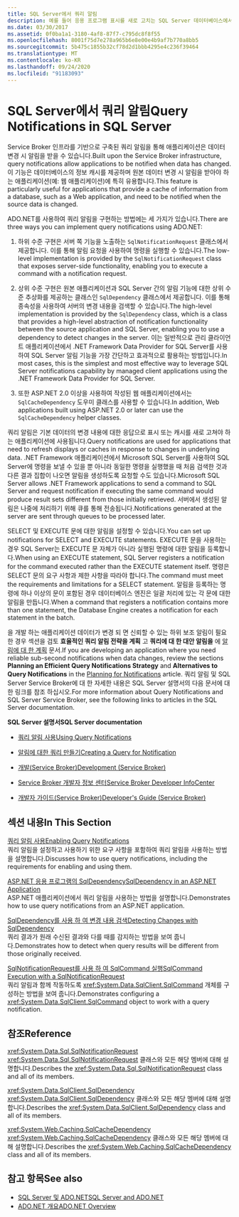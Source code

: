 ```yaml
---
title: SQL Server에서 쿼리 알림
description: 예를 들어 응용 프로그램 표시를 새로 고치는 SQL Server 데이터베이스에서 데이터가 변경 된 경우 쿼리 알림을 사용 하 여 응용 프로그램에 알리는 방법에 대해 알아봅니다.
ms.date: 03/30/2017
ms.assetid: 0f0ba1a1-3180-4af8-87f7-c795dc8f8f55
ms.openlocfilehash: 8001f75d7e278a965b6e8e00e4b9af7b770a8bb5
ms.sourcegitcommit: 5b475c1855b32cf78d2d1bbb4295e4c236f39464
ms.translationtype: MT
ms.contentlocale: ko-KR
ms.lasthandoff: 09/24/2020
ms.locfileid: "91183093"
---
```

# <a name="query-notifications-in-sql-server"></a><span data-ttu-id="d778e-103">SQL Server에서 쿼리 알림</span><span class="sxs-lookup"><span data-stu-id="d778e-103">Query Notifications in SQL Server</span></span>

<span data-ttu-id="d778e-104">Service Broker 인프라를 기반으로 구축된 쿼리 알림을 통해 애플리케이션은 데이터 변경 시 알림을 받을 수 있습니다.</span><span class="sxs-lookup"><span data-stu-id="d778e-104">Built upon the Service Broker infrastructure, query notifications allow applications to be notified when data has changed.</span></span> <span data-ttu-id="d778e-105">이 기능은 데이터베이스의 정보 캐시를 제공하며 원본 데이터 변경 시 알림을 받아야 하는 애플리케이션(예: 웹 애플리케이션)에 특히 유용합니다.</span><span class="sxs-lookup"><span data-stu-id="d778e-105">This feature is particularly useful for applications that provide a cache of information from a database, such as a Web application, and need to be notified when the source data is changed.</span></span>  
  
 <span data-ttu-id="d778e-106">ADO.NET를 사용하여 쿼리 알림을 구현하는 방법에는 세 가지가 있습니다.</span><span class="sxs-lookup"><span data-stu-id="d778e-106">There are three ways you can implement query notifications using ADO.NET:</span></span>  
  
1. <span data-ttu-id="d778e-107">하위 수준 구현은 서버 쪽 기능을 노출하는 `SqlNotificationRequest` 클래스에서 제공합니다. 이를 통해 알림 요청을 사용하여 명령을 실행할 수 있습니다.</span><span class="sxs-lookup"><span data-stu-id="d778e-107">The low-level implementation is provided by the `SqlNotificationRequest` class that exposes server-side functionality, enabling you to execute a command with a notification request.</span></span>  
  
2. <span data-ttu-id="d778e-108">상위 수준 구현은 원본 애플리케이션과 SQL Server 간의 알림 기능에 대한 상위 수준 추상화를 제공하는 클래스인 `SqlDependency` 클래스에서 제공합니다. 이를 통해 종속성을 사용하여 서버의 변경 내용을 검색할 수 있습니다.</span><span class="sxs-lookup"><span data-stu-id="d778e-108">The high-level implementation is provided by the `SqlDependency` class, which is a class that provides a high-level abstraction of notification functionality between the source application and SQL Server, enabling you to use a dependency to detect changes in the server.</span></span> <span data-ttu-id="d778e-109">이는 일반적으로 관리 클라이언트 애플리케이션에서 .NET Framework Data Provider for SQL Server를 사용하여 SQL Server 알림 기능을 가장 간단하고 효과적으로 활용하는 방법입니다.</span><span class="sxs-lookup"><span data-stu-id="d778e-109">In most cases, this is the simplest and most effective way to leverage SQL Server notifications capability by managed client applications using the .NET Framework Data Provider for SQL Server.</span></span>  
  
3. <span data-ttu-id="d778e-110">또한 ASP.NET 2.0 이상을 사용하여 작성된 웹 애플리케이션에서는 `SqlCacheDependency` 도우미 클래스를 사용할 수 있습니다.</span><span class="sxs-lookup"><span data-stu-id="d778e-110">In addition, Web applications built using ASP.NET 2.0 or later can use the `SqlCacheDependency` helper classes.</span></span>  
  
 <span data-ttu-id="d778e-111">쿼리 알림은 기본 데이터의 변경 내용에 대한 응답으로 표시 또는 캐시를 새로 고쳐야 하는 애플리케이션에 사용됩니다.</span><span class="sxs-lookup"><span data-stu-id="d778e-111">Query notifications are used for applications that need to refresh displays or caches in response to changes in underlying data.</span></span> <span data-ttu-id="d778e-112">.NET Framework 애플리케이션에서 Microsoft SQL Server를 사용하여 SQL Server에 명령을 보낼 수 있을 뿐 아니라 동일한 명령을 실행했을 때 처음 검색한 것과 다른 결과 집합이 나오면 알림을 생성하도록 요청할 수도 있습니다.</span><span class="sxs-lookup"><span data-stu-id="d778e-112">Microsoft SQL Server allows .NET Framework applications to send a command to SQL Server and request notification if executing the same command would produce result sets different from those initially retrieved.</span></span> <span data-ttu-id="d778e-113">서버에서 생성된 알림은 나중에 처리하기 위해 큐를 통해 전송됩니다.</span><span class="sxs-lookup"><span data-stu-id="d778e-113">Notifications generated at the server are sent through queues to be processed later.</span></span>  
  
 <span data-ttu-id="d778e-114">SELECT 및 EXECUTE 문에 대한 알림을 설정할 수 있습니다.</span><span class="sxs-lookup"><span data-stu-id="d778e-114">You can set up notifications for SELECT and EXECUTE statements.</span></span> <span data-ttu-id="d778e-115">EXECUTE 문을 사용하는 경우 SQL Server는 EXECUTE 문 자체가 아니라 실행된 명령에 대한 알림을 등록합니다.</span><span class="sxs-lookup"><span data-stu-id="d778e-115">When using an EXECUTE statement, SQL Server registers a notification for the command executed rather than the EXECUTE statement itself.</span></span> <span data-ttu-id="d778e-116">명령은 SELECT 문의 요구 사항과 제한 사항을 따라야 합니다.</span><span class="sxs-lookup"><span data-stu-id="d778e-116">The command must meet the requirements and limitations for a SELECT statement.</span></span> <span data-ttu-id="d778e-117">알림을 등록하는 명령에 하나 이상의 문이 포함된 경우 데이터베이스 엔진은 일괄 처리에 있는 각 문에 대한 알림을 만듭니다.</span><span class="sxs-lookup"><span data-stu-id="d778e-117">When a command that registers a notification contains more than one statement, the Database Engine creates a notification for each statement in the batch.</span></span>  
  
 <span data-ttu-id="d778e-118">을 개발 하는 애플리케이션 데이터가 변경 되 면 신뢰할 수 있는 하위 보조 알림이 필요한 경우 섹션을 검토 **효율적인 쿼리 알림 전략을 계획** 고 **쿼리에 대 한 대안 알림을** 에 [알림에 대 한 계획](/previous-versions/sql/sql-server-2008-r2/ms187528(v=sql.105)) 문서.</span><span class="sxs-lookup"><span data-stu-id="d778e-118">If you are developing an application where you need reliable sub-second notifications when data changes, review the sections **Planning an Efficient Query Notifications Strategy** and **Alternatives to Query Notifications** in the [Planning for Notifications](/previous-versions/sql/sql-server-2008-r2/ms187528(v=sql.105)) article.</span></span> <span data-ttu-id="d778e-119">쿼리 알림 및 SQL Server Service Broker에 대 한 자세한 내용은 SQL Server 설명서의 다음 문서에 대 한 링크를 참조 하십시오.</span><span class="sxs-lookup"><span data-stu-id="d778e-119">For more information about Query Notifications and SQL Server Service Broker, see the following links to articles in the SQL Server documentation.</span></span>  
  
 <span data-ttu-id="d778e-120">**SQL Server 설명서**</span><span class="sxs-lookup"><span data-stu-id="d778e-120">**SQL Server documentation**</span></span>  
  
- <span data-ttu-id="d778e-121">[쿼리 알림 사용](/previous-versions/sql/sql-server-2008-r2/ms175110(v=sql.105))</span><span class="sxs-lookup"><span data-stu-id="d778e-121">[Using Query Notifications](/previous-versions/sql/sql-server-2008-r2/ms175110(v=sql.105))</span></span>  
  
- <span data-ttu-id="d778e-122">[알림에 대한 쿼리 만들기](/previous-versions/sql/sql-server-2008-r2/ms181122(v=sql.105))</span><span class="sxs-lookup"><span data-stu-id="d778e-122">[Creating a Query for Notification](/previous-versions/sql/sql-server-2008-r2/ms181122(v=sql.105))</span></span>  
  
- <span data-ttu-id="d778e-123">[개발(Service Broker)](/previous-versions/sql/sql-server-2008-r2/bb522889(v=sql.105))</span><span class="sxs-lookup"><span data-stu-id="d778e-123">[Development (Service Broker)](/previous-versions/sql/sql-server-2008-r2/bb522889(v=sql.105))</span></span>  
  
- <span data-ttu-id="d778e-124">[Service Broker 개발자 정보 센터](/previous-versions/sql/sql-server-2008-r2/ms166100(v=sql.105))</span><span class="sxs-lookup"><span data-stu-id="d778e-124">[Service Broker Developer InfoCenter](/previous-versions/sql/sql-server-2008-r2/ms166100(v=sql.105))</span></span>  
  
- <span data-ttu-id="d778e-125">[개발자 가이드(Service Broker)](/previous-versions/sql/sql-server-2008-r2/bb522908(v=sql.105))</span><span class="sxs-lookup"><span data-stu-id="d778e-125">[Developer's Guide (Service Broker)](/previous-versions/sql/sql-server-2008-r2/bb522908(v=sql.105))</span></span>  
  
## <a name="in-this-section"></a><span data-ttu-id="d778e-126">섹션 내용</span><span class="sxs-lookup"><span data-stu-id="d778e-126">In This Section</span></span>  

 [<span data-ttu-id="d778e-127">쿼리 알림 사용</span><span class="sxs-lookup"><span data-stu-id="d778e-127">Enabling Query Notifications</span></span>](enabling-query-notifications.md)  
 <span data-ttu-id="d778e-128">쿼리 알림을 설정하고 사용하기 위한 요구 사항을 포함하여 쿼리 알림을 사용하는 방법을 설명합니다.</span><span class="sxs-lookup"><span data-stu-id="d778e-128">Discusses how to use query notifications, including the requirements for enabling and using them.</span></span>  
  
 [<span data-ttu-id="d778e-129">ASP.NET 응용 프로그램의 SqlDependency</span><span class="sxs-lookup"><span data-stu-id="d778e-129">SqlDependency in an ASP.NET Application</span></span>](sqldependency-in-an-aspnet-app.md)  
 <span data-ttu-id="d778e-130">ASP.NET 애플리케이션에서 쿼리 알림을 사용하는 방법을 설명합니다.</span><span class="sxs-lookup"><span data-stu-id="d778e-130">Demonstrates how to use query notifications from an ASP.NET application.</span></span>  
  
 [<span data-ttu-id="d778e-131">SqlDependency를 사용 하 여 변경 내용 검색</span><span class="sxs-lookup"><span data-stu-id="d778e-131">Detecting Changes with SqlDependency</span></span>](detecting-changes-with-sqldependency.md)  
 <span data-ttu-id="d778e-132">쿼리 결과가 원래 수신된 결과와 다를 때를 감지하는 방법을 보여 줍니다.</span><span class="sxs-lookup"><span data-stu-id="d778e-132">Demonstrates how to detect when query results will be different from those originally received.</span></span>  
  
 [<span data-ttu-id="d778e-133">SqlNotificationRequest를 사용 하 여 SqlCommand 실행</span><span class="sxs-lookup"><span data-stu-id="d778e-133">SqlCommand Execution with a SqlNotificationRequest</span></span>](sqlcommand-execution-with-a-sqlnotificationrequest.md)  
 <span data-ttu-id="d778e-134">쿼리 알림과 함께 작동하도록 <xref:System.Data.SqlClient.SqlCommand> 개체를 구성하는 방법을 보여 줍니다.</span><span class="sxs-lookup"><span data-stu-id="d778e-134">Demonstrates configuring a <xref:System.Data.SqlClient.SqlCommand> object to work with a query notification.</span></span>  
  
## <a name="reference"></a><span data-ttu-id="d778e-135">참조</span><span class="sxs-lookup"><span data-stu-id="d778e-135">Reference</span></span>  

 <xref:System.Data.Sql.SqlNotificationRequest>  
 <span data-ttu-id="d778e-136"><xref:System.Data.Sql.SqlNotificationRequest> 클래스와 모든 해당 멤버에 대해 설명합니다.</span><span class="sxs-lookup"><span data-stu-id="d778e-136">Describes the <xref:System.Data.Sql.SqlNotificationRequest> class and all of its members.</span></span>  
  
 <xref:System.Data.SqlClient.SqlDependency>  
 <span data-ttu-id="d778e-137"><xref:System.Data.SqlClient.SqlDependency> 클래스와 모든 해당 멤버에 대해 설명합니다.</span><span class="sxs-lookup"><span data-stu-id="d778e-137">Describes the <xref:System.Data.SqlClient.SqlDependency> class and all of its members.</span></span>  
  
 <xref:System.Web.Caching.SqlCacheDependency>  
 <span data-ttu-id="d778e-138"><xref:System.Web.Caching.SqlCacheDependency> 클래스와 모든 해당 멤버에 대해 설명합니다.</span><span class="sxs-lookup"><span data-stu-id="d778e-138">Describes the <xref:System.Web.Caching.SqlCacheDependency> class and all of its members.</span></span>  
  
## <a name="see-also"></a><span data-ttu-id="d778e-139">참고 항목</span><span class="sxs-lookup"><span data-stu-id="d778e-139">See also</span></span>

- [<span data-ttu-id="d778e-140">SQL Server 및 ADO.NET</span><span class="sxs-lookup"><span data-stu-id="d778e-140">SQL Server and ADO.NET</span></span>](index.md)
- [<span data-ttu-id="d778e-141">ADO.NET 개요</span><span class="sxs-lookup"><span data-stu-id="d778e-141">ADO.NET Overview</span></span>](../ado-net-overview.md)
